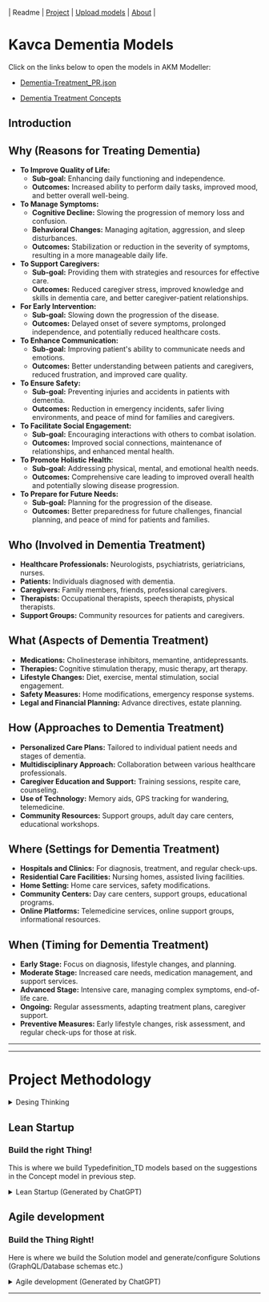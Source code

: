 | Readme | [Project](https://github.com/orgs/Kavca/projects/3) | [Upload models](UploadModels.md) | [About]() | 

# Kavca Dementia Models

Click on the links below to open the models in AKM Modeller:

- [Dementia-Treatment_PR.json](https://akmmclient-alfa.vercel.app/model?org=kavca&repo=dementia-akm-models&path=models&branch=main&file=Dementia-Treatment_PR.json&model=Dementia-Treatment_CM&modelview=0-Main)

- [Dementia Treatment Concepts](https://akmmclient-alfa.vercel.app/model?org=kavca&repo=dementia-akm-models&path=models&branch=main&file=Dementia-Treatment-Concepts_PR.json&model=Dementia-Overview-Phases_CM&modelview=0-Overview)



## Introduction

## Why (Reasons for Treating Dementia)
- **To Improve Quality of Life:**
  - **Sub-goal:** Enhancing daily functioning and independence.
  - **Outcomes:** Increased ability to perform daily tasks, improved mood, and better overall well-being.
- **To Manage Symptoms:**
  - **Cognitive Decline:** Slowing the progression of memory loss and confusion.
  - **Behavioral Changes:** Managing agitation, aggression, and sleep disturbances.
  - **Outcomes:** Stabilization or reduction in the severity of symptoms, resulting in a more manageable daily life.
- **To Support Caregivers:**
  - **Sub-goal:** Providing them with strategies and resources for effective care.
  - **Outcomes:** Reduced caregiver stress, improved knowledge and skills in dementia care, and better caregiver-patient relationships.
- **For Early Intervention:**
  - **Sub-goal:** Slowing down the progression of the disease.
  - **Outcomes:** Delayed onset of severe symptoms, prolonged independence, and potentially reduced healthcare costs.
- **To Enhance Communication:**
  - **Sub-goal:** Improving patient's ability to communicate needs and emotions.
  - **Outcomes:** Better understanding between patients and caregivers, reduced frustration, and improved care quality.
- **To Ensure Safety:**
  - **Sub-goal:** Preventing injuries and accidents in patients with dementia.
  - **Outcomes:** Reduction in emergency incidents, safer living environments, and peace of mind for families and caregivers.
- **To Facilitate Social Engagement:**
  - **Sub-goal:** Encouraging interactions with others to combat isolation.
  - **Outcomes:** Improved social connections, maintenance of relationships, and enhanced mental health.
- **To Promote Holistic Health:**
  - **Sub-goal:** Addressing physical, mental, and emotional health needs.
  - **Outcomes:** Comprehensive care leading to improved overall health and potentially slowing disease progression.
- **To Prepare for Future Needs:**
  - **Sub-goal:** Planning for the progression of the disease.
  - **Outcomes:** Better preparedness for future challenges, financial planning, and peace of mind for patients and families.


## Who (Involved in Dementia Treatment)
- **Healthcare Professionals:** Neurologists, psychiatrists, geriatricians, nurses.
- **Patients:** Individuals diagnosed with dementia.
- **Caregivers:** Family members, friends, professional caregivers.
- **Therapists:** Occupational therapists, speech therapists, physical therapists.
- **Support Groups:** Community resources for patients and caregivers.

## What (Aspects of Dementia Treatment)
- **Medications:** Cholinesterase inhibitors, memantine, antidepressants.
- **Therapies:** Cognitive stimulation therapy, music therapy, art therapy.
- **Lifestyle Changes:** Diet, exercise, mental stimulation, social engagement.
- **Safety Measures:** Home modifications, emergency response systems.
- **Legal and Financial Planning:** Advance directives, estate planning.


## How (Approaches to Dementia Treatment)
- **Personalized Care Plans:** Tailored to individual patient needs and stages of dementia.
- **Multidisciplinary Approach:** Collaboration between various healthcare professionals.
- **Caregiver Education and Support:** Training sessions, respite care, counseling.
- **Use of Technology:** Memory aids, GPS tracking for wandering, telemedicine.
- **Community Resources:** Support groups, adult day care centers, educational workshops.


## Where (Settings for Dementia Treatment)
- **Hospitals and Clinics:** For diagnosis, treatment, and regular check-ups.
- **Residential Care Facilities:** Nursing homes, assisted living facilities.
- **Home Setting:** Home care services, safety modifications.
- **Community Centers:** Day care centers, support groups, educational programs.
- **Online Platforms:** Telemedicine services, online support groups, informational resources.

## When (Timing for Dementia Treatment)
- **Early Stage:** Focus on diagnosis, lifestyle changes, and planning.
- **Moderate Stage:** Increased care needs, medication management, and support services.
- **Advanced Stage:** Intensive care, managing complex symptoms, end-of-life care.
- **Ongoing:** Regular assessments, adapting treatment plans, caregiver support.
- **Preventive Measures:** Early lifestyle changes, risk assessment, and regular check-ups for those at risk.

---

---

# Project Methodology

<details><summary>Desing Thinking</summary>

The Design Thinking process is a user-centric approach to problem-solving that typically involves five phases. It's widely used in various fields, including software development, product design, and business innovation.

Here's an overview of each phase:

- Empathize: This initial stage involves understanding the users' needs, experiences, and motivations. It often includes observing and engaging with users to gain insights into their behaviors and attitudes. This phase is crucial for establishing empathy with the users, which is a key aspect of Design Thinking.

- Define: In this phase, the insights gathered during the Empathize stage are synthesized into a clear problem statement. This is where you define the core problem you are trying to solve, often in the form of a user-centered problem statement. It sets a clear direction for the project. 


- Ideate: Once the problem is defined, the Ideate phase involves generating a wide range of creative ideas to address the problem. This is often done through brainstorming sessions and other ideation techniques. The goal is to explore a broad solution space and think outside the box.

- Prototype: The ideas generated during the Ideate phase are turned into tangible prototypes. These prototypes can range from simple paper models to more sophisticated digital or physical creations. The purpose of this phase is to create a physical or digital representation of the solutions to explore their potential.

- Test: In the final phase, the prototypes are tested with real users. This involves observing how users interact with the prototype and gathering feedback. The testing phase is crucial for understanding the viability of the proposed solutions and for making iterative improvements based on user feedback.

Throughout the Design Thinking process, iteration is key. Based on feedback and insights gained, teams often cycle back to earlier stages to refine their understanding of the problem or to explore new solution ideas. This iterative approach ensures that the final solution is deeply aligned with user needs and has gone through rigorous refinement and testing.

</details>

## Lean Startup

### Build the right Thing!

This is where we build Typedefinition_TD models based on the suggestions in the Concept model in previous step.

<details>
<summary>Lean Startup (Generated by ChatGPT)</summary>

Lean Startup process emphasizes the importance of flexibility, quick iterations, and customer feedback in the development of products or services. The process consists of several key components:



- Build-Measure-Learn Loop: This is the fundamental cycle at the heart of the Lean Startup method. The idea is to turn ideas into products (Build), measure how customers respond (Measure), and then learn whether to pivot or persevere (Learn). This cycle helps startups to quickly test their hypotheses and make adjustments based on real-world feedback.

- Minimum Viable Product (MVP): An MVP is a version of a new product that allows a team to collect the maximum amount of validated learning about customers with the least effort. It's not necessarily the smallest or simplest version of the product, but the one that enables a full turn of the Build-Measure-Learn loop with a minimum amount of effort and time.

- Validated Learning: This concept emphasizes the importance of learning about what customers actually want and will pay for, rather than what you assume they will want. This is achieved by testing a series of MVPs, each designed to test specific hypotheses about the product and the business model.

- Pivot or Persevere: Based on the feedback and data gathered from the MVPs, startups decide whether to pivot (make a fundamental change to the product) or persevere (continue with the current strategy). Pivoting is not seen as a failure but as a necessary part of finding the right product-market fit.

- Continuous Deployment and Innovation Accounting: Lean Startup encourages rapid and continuous deployment of products to accelerate learning and innovation. Alongside this, innovation accounting is used to track progress, set up milestones, and prioritize work. This helps startups to make more informed decisions about when to pivot and when to persevere.

Overall, the Lean Startup methodology is about being more adaptive, customer-focused, and iterative in developing products and services. It's particularly well-suited to the uncertain and fast-changing environments that startups often operate in.
</details>

## Agile development
### Build the Thing Right!

Here is where we build the Solution model and generate/configure Solutions (GraphQL/Database schemas etc.)

<details>
<summary>Agile development (Generated by ChatGPT)</summary>

Agile development is a methodology that prioritizes flexibility, collaboration, customer feedback, and rapid iteration in the development of software products. Originating from the Agile Manifesto, it contrasts with traditional waterfall methods by being more adaptive and responsive to changes. 

Here’s an overview of its key components:

- Iterative Development: Agile development is characterized by short, iterative cycles called sprints, typically lasting from one to four weeks. Each sprint aims to produce a working increment of the product, allowing for frequent reassessment and adaptation of plans.

- Collaboration and Cross-Functional Teams: Agile emphasizes close collaboration between cross-functional teams, which often include developers, designers, and business stakeholders. Daily stand-up meetings (or scrums) are common, where team members discuss progress, plans, and obstacles.

- Customer Involvement and Feedback: Agile methods strongly advocate for regular customer involvement and feedback. This can take the form of user stories to define requirements, reviews at the end of each sprint, and frequent releases to gather real-world user feedback.

- Adaptive Planning: Agile teams plan iteratively and adaptively. While there's an overarching vision or roadmap, detailed planning is only done for the current and next sprint. This flexibility allows teams to respond to changes and new information quickly.

- Continuous Improvement: Regular retrospectives are a key part of Agile. After each sprint, the team reflects on what went well and what could be improved. This continual reassessment aims to enhance efficiency and effectiveness over time.

- Working Software as a Primary Measure of Progress: In Agile, the primary measure of progress is the delivery of working software. The focus is on creating software that is functional and adds value to the customer, rather than strictly adhering to a predefined plan.

- Sustainable Development: Agile promotes sustainable development practices. The goal is to maintain a consistent pace and avoid burnout, ensuring that the team can continue to deliver high-quality work indefinitely.

Agile methodologies include various frameworks like Scrum, Kanban, and Extreme Programming (XP), each with its own specific practices and tools but sharing the core principles of the Agile Manifesto. Agile is widely adopted in the software development industry due to its flexibility, efficiency, and focus on delivering tangible, customer-centric results.

</details>


---


